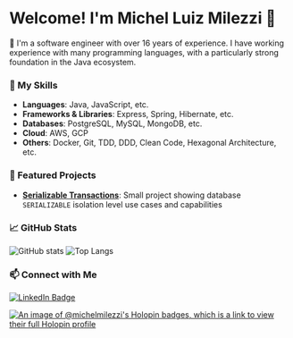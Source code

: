 # Welcome! I'm Michel Luiz Milezzi 👋

🚀 I'm a software engineer with over 16 years of experience. I have working experience with many programming languages, with a particularly strong foundation in the Java ecosystem.

### 🌟 My Skills
- **Languages**: Java, JavaScript, etc.
- **Frameworks & Libraries**: Express, Spring, Hibernate, etc.
- **Databases**: PostgreSQL, MySQL, MongoDB, etc.
- **Cloud**: AWS, GCP
- **Others**: Docker, Git, TDD, DDD, Clean Code, Hexagonal Architecture, etc.

### 🚧 Featured Projects
- **[Serializable Transactions](https://github.com/michelmilezzi/article_serializable)**: Small project showing database `SERIALIZABLE` isolation level use cases and capabilities

### 📈 GitHub Stats
![GitHub stats](https://github-readme-stats.vercel.app/api?username=michelmilezzi&show_icons=true&theme=tokyonight)
![Top Langs](https://github-readme-stats.vercel.app/api/top-langs/?username=michelmilezzi&layout=compact&theme=tokyonight)

### 📫 Connect with Me
[![LinkedIn Badge](https://img.shields.io/badge/LinkedIn-Profile-blue)](https://linkedin.com/in/michelmilezzi)

[![An image of @michelmilezzi's Holopin badges, which is a link to view their full Holopin profile](https://holopin.me/michelmilezzi)](https://holopin.io/@michelmilezzi)
